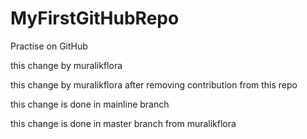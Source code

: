 MyFirstGitHubRepo
=================

Practise on GitHub


this change by muralikflora


this change by muralikflora after removing contribution from this repo


this change is done in mainline branch


this change is done in master branch from muralikflora
